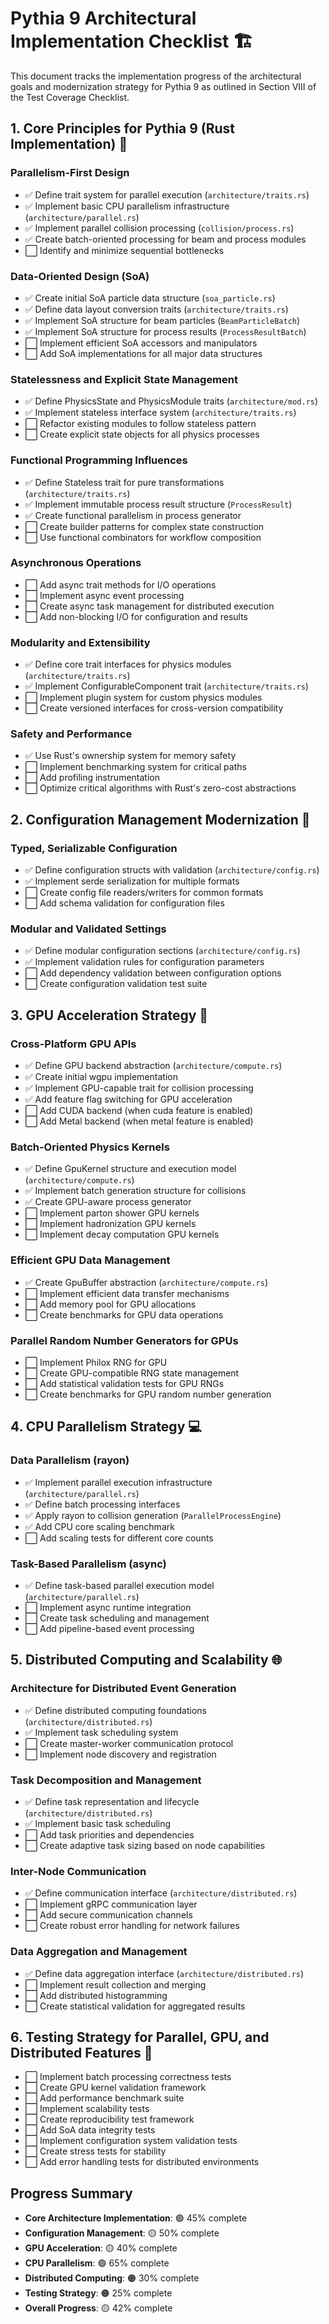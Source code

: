 # Pythia 9 Architectural Implementation Checklist 🏗️

This document tracks the implementation progress of the architectural goals and modernization strategy for Pythia 9 as outlined in Section VIII of the Test Coverage Checklist.

## 1. Core Principles for Pythia 9 (Rust Implementation) 🦀

### Parallelism-First Design
- ✅ Define trait system for parallel execution (`architecture/traits.rs`)
- ✅ Implement basic CPU parallelism infrastructure (`architecture/parallel.rs`)
- ✅ Implement parallel collision processing (`collision/process.rs`)
- ✅ Create batch-oriented processing for beam and process modules
- ⬜ Identify and minimize sequential bottlenecks

### Data-Oriented Design (SoA)
- ✅ Create initial SoA particle data structure (`soa_particle.rs`)
- ✅ Define data layout conversion traits (`architecture/traits.rs`)
- ✅ Implement SoA structure for beam particles (`BeamParticleBatch`)
- ✅ Implement SoA structure for process results (`ProcessResultBatch`)
- ⬜ Implement efficient SoA accessors and manipulators
- ⬜ Add SoA implementations for all major data structures

### Statelessness and Explicit State Management
- ✅ Define PhysicsState and PhysicsModule traits (`architecture/mod.rs`)
- ✅ Implement stateless interface system (`architecture/traits.rs`)
- ⬜ Refactor existing modules to follow stateless pattern
- ⬜ Create explicit state objects for all physics processes

### Functional Programming Influences
- ✅ Define Stateless trait for pure transformations (`architecture/traits.rs`)
- ✅ Implement immutable process result structure (`ProcessResult`)
- ✅ Create functional parallelism in process generator
- ⬜ Create builder patterns for complex state construction
- ⬜ Use functional combinators for workflow composition

### Asynchronous Operations
- ⬜ Add async trait methods for I/O operations
- ⬜ Implement async event processing
- ⬜ Create async task management for distributed execution
- ⬜ Add non-blocking I/O for configuration and results

### Modularity and Extensibility
- ✅ Define core trait interfaces for physics modules (`architecture/traits.rs`)
- ✅ Implement ConfigurableComponent trait (`architecture/traits.rs`)
- ⬜ Implement plugin system for custom physics modules
- ⬜ Create versioned interfaces for cross-version compatibility

### Safety and Performance
- ✅ Use Rust's ownership system for memory safety
- ⬜ Implement benchmarking system for critical paths
- ⬜ Add profiling instrumentation
- ⬜ Optimize critical algorithms with Rust's zero-cost abstractions

## 2. Configuration Management Modernization 🔧

### Typed, Serializable Configuration
- ✅ Define configuration structs with validation (`architecture/config.rs`)
- ✅ Implement serde serialization for multiple formats
- ⬜ Create config file readers/writers for common formats
- ⬜ Add schema validation for configuration files

### Modular and Validated Settings
- ✅ Define modular configuration sections (`architecture/config.rs`)
- ✅ Implement validation rules for configuration parameters
- ⬜ Add dependency validation between configuration options
- ⬜ Create configuration validation test suite

## 3. GPU Acceleration Strategy 🚀

### Cross-Platform GPU APIs
- ✅ Define GPU backend abstraction (`architecture/compute.rs`)
- ✅ Create initial wgpu implementation
- ✅ Implement GPU-capable trait for collision processing
- ✅ Add feature flag switching for GPU acceleration
- ⬜ Add CUDA backend (when cuda feature is enabled)
- ⬜ Add Metal backend (when metal feature is enabled)

### Batch-Oriented Physics Kernels
- ✅ Define GpuKernel structure and execution model (`architecture/compute.rs`)
- ✅ Implement batch generation structure for collisions
- ✅ Create GPU-aware process generator
- ⬜ Implement parton shower GPU kernels
- ⬜ Implement hadronization GPU kernels
- ⬜ Implement decay computation GPU kernels

### Efficient GPU Data Management
- ✅ Create GpuBuffer abstraction (`architecture/compute.rs`)
- ⬜ Implement efficient data transfer mechanisms
- ⬜ Add memory pool for GPU allocations
- ⬜ Create benchmarks for GPU data operations

### Parallel Random Number Generators for GPUs
- ⬜ Implement Philox RNG for GPU
- ⬜ Create GPU-compatible RNG state management
- ⬜ Add statistical validation tests for GPU RNGs
- ⬜ Create benchmarks for GPU random number generation

## 4. CPU Parallelism Strategy 💻

### Data Parallelism (rayon)
- ✅ Implement parallel execution infrastructure (`architecture/parallel.rs`)
- ✅ Define batch processing interfaces
- ✅ Apply rayon to collision generation (`ParallelProcessEngine`)
- ✅ Add CPU core scaling benchmark
- ⬜ Add scaling tests for different core counts

### Task-Based Parallelism (async)
- ✅ Define task-based parallel execution model (`architecture/parallel.rs`)
- ⬜ Implement async runtime integration
- ⬜ Create task scheduling and management
- ⬜ Add pipeline-based event processing

## 5. Distributed Computing and Scalability 🌐

### Architecture for Distributed Event Generation
- ✅ Define distributed computing foundations (`architecture/distributed.rs`)
- ✅ Implement task scheduling system
- ⬜ Create master-worker communication protocol
- ⬜ Implement node discovery and registration

### Task Decomposition and Management
- ✅ Define task representation and lifecycle (`architecture/distributed.rs`)
- ✅ Implement basic task scheduling
- ⬜ Add task priorities and dependencies
- ⬜ Create adaptive task sizing based on node capabilities

### Inter-Node Communication
- ✅ Define communication interface (`architecture/distributed.rs`)
- ⬜ Implement gRPC communication layer
- ⬜ Add secure communication channels
- ⬜ Create robust error handling for network failures

### Data Aggregation and Management
- ✅ Define data aggregation interface (`architecture/distributed.rs`)
- ⬜ Implement result collection and merging
- ⬜ Add distributed histogramming
- ⬜ Create statistical validation for aggregated results

## 6. Testing Strategy for Parallel, GPU, and Distributed Features 🧪

- ⬜ Implement batch processing correctness tests
- ⬜ Create GPU kernel validation framework
- ⬜ Add performance benchmark suite
- ⬜ Implement scalability tests
- ⬜ Create reproducibility test framework
- ⬜ Add SoA data integrity tests
- ⬜ Implement configuration system validation tests
- ⬜ Create stress tests for stability
- ⬜ Add error handling tests for distributed environments

## Progress Summary

- **Core Architecture Implementation**: 🟢 45% complete
- **Configuration Management**: 🟡 50% complete
- **GPU Acceleration**: 🟡 40% complete
- **CPU Parallelism**: 🟢 65% complete
- **Distributed Computing**: 🟠 30% complete
- **Testing Strategy**: 🟠 25% complete
- **Overall Progress**: 🟡 42% complete
